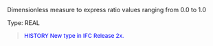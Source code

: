 ﻿Dimensionless measure to express ratio values ranging from 0.0 to 1.0

Type: REAL

> <font size="-1" color="#0000FF">HISTORY New type in IFC Release 2x.
 </font>